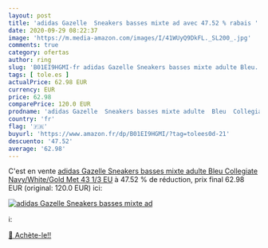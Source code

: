 ```yaml
---
layout: post
title: 'adidas Gazelle  Sneakers basses mixte ad avec 47.52 % rabais '
date: 2020-09-29 08:22:37
image: 'https://m.media-amazon.com/images/I/41WUyQ9DkFL._SL200_.jpg'
comments: true
category: ofertas
author: ring
slug: 'B01EI9HGMI-fr adidas Gazelle Sneakers basses mixte adulte Bleu...'
tags: [ tole.es ]
actualPrice: 62.98 EUR
currency: EUR
price: 62.98
comparePrice: 120.0 EUR
prodname: 'adidas Gazelle  Sneakers basses mixte adulte  Bleu  Collegiate Navy/White/Gold Met   43 1/3 EU'
country: 'fr'
flag: '🇫🇷'
buyurl: 'https://www.amazon.fr/dp/B01EI9HGMI/?tag=tolees0d-21'
descuento: '47.52'
average: '62.98'
---
```


C'est en vente [adidas Gazelle  Sneakers basses mixte adulte  Bleu  Collegiate Navy/White/Gold Met   43 1/3 EU](https://www.amazon.fr/dp/B01EI9HGMI/?tag=tolees0d-21)  à  47.52 % de réduction, prix final  62.98 EUR (original: 120.0 EUR) ici:

[![adidas Gazelle  Sneakers basses mixte ad](https://m.media-amazon.com/images/I/41WUyQ9DkFL._SL200_.jpg)](https://www.amazon.fr/dp/B01EI9HGMI/?tag=tolees0d-21)

ℹ️:


[🛒 Achète-le!!](https://www.amazon.fr/dp/B01EI9HGMI/?tag=tolees0d-21)
